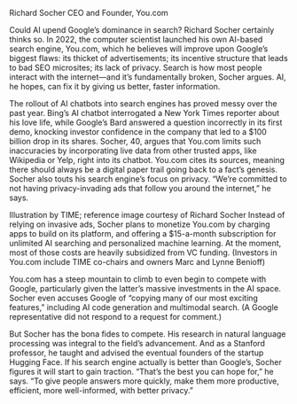 Richard Socher
CEO and Founder, You.com

Could AI upend Google’s dominance in search? Richard Socher certainly thinks so. In 2022, the computer scientist launched his own AI-based search engine, You.com, which he believes will improve upon Google’s biggest flaws: its thicket of advertisements; its incentive structure that leads to bad SEO microsites; its lack of privacy. Search is how most people interact with the internet—and it’s fundamentally broken, Socher argues. AI, he hopes, can fix it by giving us better, faster information.

The rollout of AI chatbots into search engines has proved messy over the past year. Bing’s AI chatbot interrogated a New York Times reporter about his love life, while Google’s Bard answered a question incorrectly in its first demo, knocking investor confidence in the company that led to a $100 billion drop in its shares. Socher, 40, argues that You.com limits such inaccuracies by incorporating live data from other trusted apps, like Wikipedia or Yelp, right into its chatbot. You.com cites its sources, meaning there should always be a digital paper trail going back to a fact’s genesis. Socher also touts his search engine’s focus on privacy. “We’re committed to not having privacy-invading ads that follow you around the internet,” he says.


Illustration by TIME; reference image courtesy of Richard Socher
Instead of relying on invasive ads, Socher plans to monetize You.com by charging apps to build on its platform, and offering a $15-a-month subscription for unlimited AI searching and personalized machine learning. At the moment, most of those costs are heavily subsidized from VC funding. (Investors in You.com include TIME co-chairs and owners Marc and Lynne Benioff)

You.com has a steep mountain to climb to even begin to compete with Google, particularly given the latter’s massive investments in the AI space. Socher even accuses Google of “copying many of our most exciting features,” including AI code generation and multimodal search. (A Google representative did not respond to a request for comment.)

But Socher has the bona fides to compete. His research in natural language processing was integral to the field’s advancement. And as a Stanford professor, he taught and advised the eventual founders of the startup Hugging Face. If his search engine actually is better than Google’s, Socher figures it will start to gain traction. “That’s the best you can hope for,” he says. “To give people answers more quickly, make them more productive, efficient, more well-informed, with better privacy.”